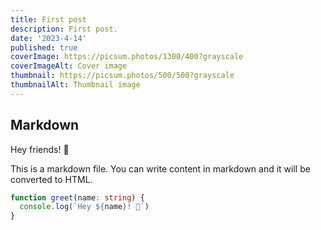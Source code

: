 ```yaml
---
title: First post
description: First post.
date: '2023-4-14'
published: true
coverImage: https://picsum.photos/1300/400?grayscale
coverImageAlt: Cover image
thumbnail: https://picsum.photos/500/500?grayscale
thumbnailAlt: Thumbnail image
---
```


## Markdown

Hey friends! 👋

This is a markdown file. You can write content in markdown and it will be converted to HTML.

```ts
function greet(name: string) {
  console.log(`Hey ${name}! 👋`)
}
```
